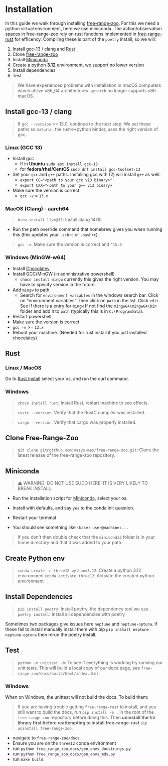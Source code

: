 # Installation

In this guide we walk through installing [free-range-zoo](https://github.com/oasys-mas/free-range-zoo). For this we 
need a python virtual environment, here we use miniconda. The action/observation spaces in free-range-zoo rely on 
rust functions implemented in [free-range-rust](https://github.com/C4theBomb/free-range-rust) for efficency. Compiling 
these is part of the `poetry` install, so we will: 
 
1. Install gcc-13 / clang and [Rust](https://www.rust-lang.org/tools/install)
2. Clone  [free-range-zoo](https://github.com/oasys-mas/free-range-zoo)
3. Install [Miniconda](https://docs.anaconda.com/miniconda/install/)
4. Create a python **3.12** environment, we support no lower version
5. Install dependencies
6. Test

> We have experienced problems with installation in macOS computers which utilize x86_64 architectures. `pytorch` no 
longer supports x86 macOS.

## Install gcc-13 / clang

> If `gcc --version` >= 13.0, continue to the next step. We set these paths so `maturin`, the rust<->python binder, 
uses the right version of gcc.

### Linux (GCC 13)

-  Install gcc
   - If in **Ubuntu** `sudo apt install gcc-13`
   - for **fedora/rhel/CentOS** `sudo dnf install gcc-toolset-13`
- Set your `gcc` and `g++` paths. Installing gcc with (2) will install `g++` as well.
   - `export CC="<path to your gcc v13 binary>"`
   - `export CXX="<path to your g++ v13 binary>`
- Make sure the version is correct
   - `gcc -v` = `13.x`

### MacOS (Clang) - aarch64

> `brew install llvm@15`: Install clang 14/15
- Run the path override command that homebrew gives you when running this (this updates your `.zshrc` or `.bashrc`).
>`gcc -v`: Make sure the version is correct and `^15.0`

### Windows (MinGW-w64)

- Install [Chocolatey](https://chocolatey.org/install)
- Install GCC/MinGW (in administrative powershell)
  - `choco install mingw` currently this gives the right version. You may have to specify version in the future.
- Add `mingw` to path. 
  - Search for `environment variables` in the windows search bar. Click on "environment variables" Then click on `path` in the list. Click `edit`. See if there is a entry for `mingw` If not find the `mingw64\mingw64\bin` folder and add it to `path` (typically this is in `C:\ProgramData`).
- Restart powershell
- Make sure the version is correct
-   `gcc -v` >= `13.x`
-   Reboot your machine. (Needed for rust install if you just installed chocolatey)

## Rust

### Linux / MacOS
Go to [Rust Install](https://www.rust-lang.org/tools/install) select your os, and run the curl command.

### Windows
> `choco install rust`: Install Rust, restart machine to see effects.

> `rustc --version`: Verify that the RustC compiler was installed.

> `cargo --version`: Verify that cargo was properly installed.

## Clone Free-Range-Zoo

<!--TODO: Correct this URL to the competition repository.-->
> `git clone git@github.com:oasys-mas/free-range-zoo.git`: Clone the latest release of the free-range-zoo repository.

## Miniconda

> ⚠ WARNING: DO NOT USE SUDO HERE! IT IS VERY LIKELY TO BREAK INSTALL.

- Run the installation script for [Miniconda](https://docs.anaconda.com/miniconda/install/), select your os. 



- Install with defaults, and say `yes` to the conda init question.
- Restart your terminal
- You should see something like `(base) user@machine:...` 

>If you don't then double check that the `miniconda3` folder is in your home directory and that it was added to your path.

## Create Python env

> `conda create -n three12 python=3.12`: Create a python 3.12 environment
> `conda activate three12`: Activate the created python environment

## Install Dependencies

> `pip install poetry`: Install poetry, the dependency tool we use.
> `poetry install`: Install all dependencies with poetry

Sometimes two packages give issues here `neptune` and `neptune-optuna`. If these fail to install manually install them
with pip `pip install neptune neptune-optuna` then rerun the poetry install. 

## Test

> `python -m unittest -b`: To see if everything is working try running our unit tests. This will build a local copy of 
our docs page, see `free-range-zoo/docs/build/html/index.html`.

### Windows

When on Windows, the unittest will not build the docs. To build them:

> If you are having trouble getting `free-range-rust` to install, and you still want to build the docs, run `pip install -e .` in the root of the `free-range-zoo` repository before doing this. Then **uninstall the frz library first before reattempting to install free-range-rust** `pip uninstall free-range-zoo`.

-  navigate to `free-range-zoo/docs`. 
-  Ensure you are on the `three12` conda environment
-  run  `python free_range_zoo_docs/gen_envs_docstrings.py`
-  run `python free_range_zoo_docs/gen_envs_mds.py`
-  run `make build`.  
